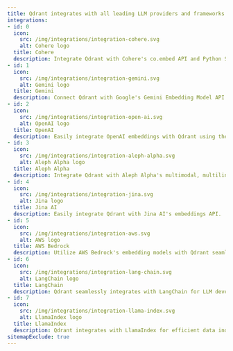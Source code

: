```yaml
---
title: Qdrant integrates with all leading LLM providers and frameworks
integrations:
- id: 0
  icon:
    src: /img/integrations/integration-cohere.svg
    alt: Cohere logo
  title: Cohere
  description: Integrate Qdrant with Cohere's co.embed API and Python SDK.
- id: 1
  icon:
    src: /img/integrations/integration-gemini.svg
    alt: Gemini logo
  title: Gemini
  description: Connect Qdrant with Google's Gemini Embedding Model API seamlessly.
- id: 2
  icon:
    src: /img/integrations/integration-open-ai.svg
    alt: OpenAI logo
  title: OpenAI
  description: Easily integrate OpenAI embeddings with Qdrant using the official Python SDK.
- id: 3
  icon:
    src: /img/integrations/integration-aleph-alpha.svg
    alt: Aleph Alpha logo
  title: Aleph Alpha
  description: Integrate Qdrant with Aleph Alpha's multimodal, multilingual embeddings.
- id: 4
  icon:
    src: /img/integrations/integration-jina.svg
    alt: Jina logo
  title: Jina AI
  description: Easily integrate Qdrant with Jina AI's embeddings API.
- id: 5
  icon:
    src: /img/integrations/integration-aws.svg
    alt: AWS logo
  title: AWS Bedrock
  description: Utilize AWS Bedrock's embedding models with Qdrant seamlessly.
- id: 6
  icon:
    src: /img/integrations/integration-lang-chain.svg
    alt: LangChain logo
  title: LangChain
  description: Qdrant seamlessly integrates with LangChain for LLM development.
- id: 7
  icon:
    src: /img/integrations/integration-llama-index.svg
    alt: LlamaIndex logo
  title: LlamaIndex
  description: Qdrant integrates with LlamaIndex for efficient data indexing in LLMs.
sitemapExclude: true
---
```


